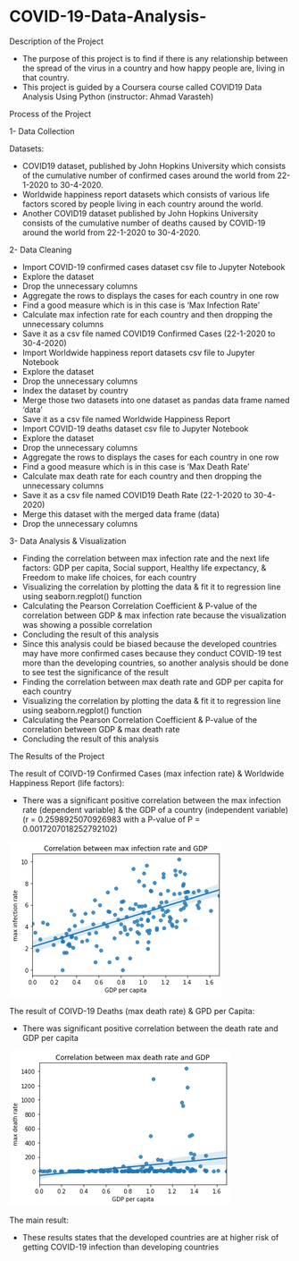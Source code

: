 # COVID-19-Data-Analysis-
Description of the Project
- The purpose of this project is to find if there is any relationship between the spread of the virus in a country and how happy people are, living in that country. 
- This project is guided by a Coursera course called COVID19 Data Analysis Using Python (instructor: Ahmad Varasteh)
 
Process of the Project

 1- Data Collection 
 
Datasets:
-	COVID19 dataset, published by John Hopkins University which consists of the cumulative number of confirmed cases around the world from 22-1-2020 to 30-4-2020.
-	Worldwide happiness report datasets which consists of various life factors scored by people living in each country around the world.
-	Another COVID19 dataset published by John Hopkins University consists of the cumulative number of deaths caused by COVID-19 around the world from 22-1-2020 to 30-4-2020.

2- Data Cleaning 
-	Import COVID-19 confirmed cases dataset csv file to Jupyter Notebook 
-	Explore the dataset 
-	Drop the unnecessary columns 
-	Aggregate the rows to displays the cases for each country in one row
-	Find a good measure which is in this case is ‘Max Infection Rate’
-	Calculate max infection rate for each country and then dropping the unnecessary columns  
-	Save it as a csv file named COVID19 Confirmed Cases (22-1-2020 to 30-4-2020)
-	Import Worldwide happiness report datasets csv file to Jupyter Notebook
-	Explore the dataset 
-	Drop the unnecessary columns 
-	Index the dataset by country
-	Merge those two datasets into one dataset as pandas data frame named ‘data’
-	Save it as a csv file named Worldwide Happiness Report
-	Import COVID-19 deaths dataset csv file to Jupyter Notebook 
-	Explore the dataset 
-	Drop the unnecessary columns 
-	Aggregate the rows to displays the cases for each country in one row
-	Find a good measure which is in this case is ‘Max Death Rate’
-	Calculate max death rate for each country and then dropping the unnecessary columns  
-	Save it as a csv file named COVID19 Death Rate (22-1-2020 to 30-4-2020)
-	Merge this dataset with the merged data frame (data) 
-	Drop the unnecessary columns  

3- Data Analysis & Visualization 
-	Finding the correlation between max infection rate and the next life factors: GDP per capita, Social support, Healthy life expectancy, & Freedom to make life choices, for each country 
-	Visualizing the correlation by plotting the data & fit it to regression line using seaborn.regplot() function 
-	Calculating the Pearson Correlation Coefficient & P-value of the correlation between GDP & max infection rate because the visualization was showing a possible correlation
-	Concluding the result of this analysis
-	Since this analysis could be biased because the developed countries may have more confirmed cases because they conduct COVID-19 test more than the developing countries, so another analysis should be done to see test the significance of the result
-	 Finding the correlation between max death rate and GDP per capita for each country 
-	Visualizing the correlation by plotting the data & fit it to regression line using seaborn.regplot() function 
-	Calculating the Pearson Correlation Coefficient & P-value of the correlation between GDP & max death rate
-	Concluding the result of this analysis

The Results of the Project

The result of COIVD-19 Confirmed Cases (max infection rate) & Worldwide Happiness Report (life factors):

-	There was a significant positive correlation between the max infection rate (dependent variable) & the GDP of a country (independent variable) (r = 0.2598925070926983 with a P-value of P = 0.0017207018252792102)


![](/images/Correlation_between_max_infection_rate_and_GDP.png)

The result of COIVD-19 Deaths (max death rate) & GPD per Capita:

-	There was significant positive correlation between the death rate and GDP per capita

![](/images/Correlation_between_max_death_rate_and_GDP.png)

The main result:

-	These results states that the developed countries are at higher risk of getting COVID-19 infection than developing countries
